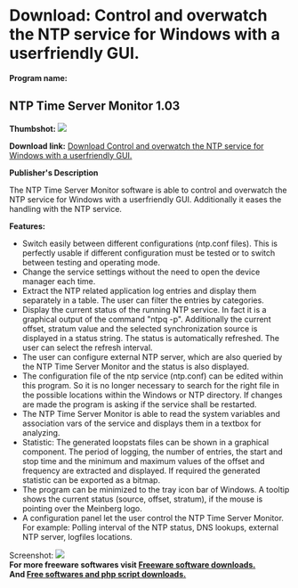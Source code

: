 # Download: Control and overwatch the NTP service for Windows with a userfriendly GUI.

**Program name:**

## NTP Time Server Monitor 1.03

  
**Thumbshot:** ![](http://www.freewarefiles.com/screenshot/npttimeservermonitor_md.gif)   
  
**Download link:** [Download Control and overwatch the NTP service for Windows with a userfriendly GUI.](http://freesoftwares.boysofts.com/NTP-Time-Server-Monitor_program_25519.html)  
  


**Publisher's Description**  
  


The NTP Time Server Monitor software is able to control and overwatch the NTP service for Windows with a userfriendly GUI. Additionally it eases the handling with the NTP service. 

**Features:**

  * Switch easily between different configurations (ntp.conf files). This is perfectly usable if different configuration must be tested or to switch between testing and operating mode. 
  * Change the service settings without the need to open the device manager each time. 
  * Extract the NTP related application log entries and display them separately in a table. The user can filter the entries by categories. 
  * Display the current status of the running NTP service. In fact it is a graphical output of the command "ntpq -p". Additionally the current offset, stratum value and the selected synchronization source is displayed in a status string. The status is automatically refreshed. The user can select the refresh interval. 
  * The user can configure external NTP server, which are also queried by the NTP Time Server Monitor and the status is also displayed. 
  * The configuration file of the ntp service (ntp.conf) can be edited within this program. So it is no longer necessary to search for the right file in the possible locations within the Windows or NTP directory. If changes are made the program is asking if the service shall be restarted. 
  * The NTP Time Server Monitor is able to read the system variables and association vars of the service and displays them in a textbox for analyzing. 
  * Statistic: The generated loopstats files can be shown in a graphical component. The period of logging, the number of entries, the start and stop time and the minimum and maximum values of the offset and frequency are extracted and displayed. If required the generated statistic can be exported as a bitmap. 
  * The program can be minimized to the tray icon bar of Windows. A tooltip shows the current status (source, offset, stratum), if the mouse is pointing over the Meinberg logo. 
  * A configuration panel let the user control the NTP Time Server Monitor. For example: Polling interval of the NTP status, DNS lookups, external NTP server, logfiles locations. 

  
  
Screenshot: ![](http://www.freewarefiles.com/screenshot/npttimeservermonitor.gif)   
**For more freeware softwares visit [Freeware software downloads.](http://freesoftwares.boysofts.com/)**   
**And [Free softwares and php script downloads.](http://www.boysofts.com/)**
